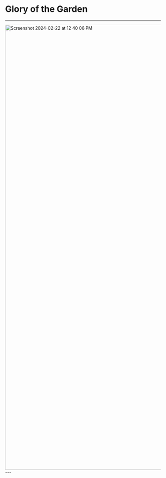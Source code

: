 # Glory of the Garden

---
<img width="1440" alt="Screenshot 2024-02-22 at 12 40 06 PM" src="https://github.com/Lynk4/PicoCTF/assets/44930131/4c1dd090-a4dd-43a2-9f21-512161183cc9">
---
